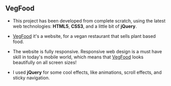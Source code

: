 ## VegFood

* This project has been developed from complete scratch, using the latest web technologies: **HTML5**, **CSS3**, and a little bit of **jQuery**.

* [VegFood](https://sorinscouse.github.io/VegFood/) it's a website, for a vegan restaurant that sells plant based food.

* The website is fully responsive. Responsive web design is a must have skill in today's mobile world, which means that [VegFood](https://sorinscouse.github.io/VegFood/) looks beautifully on all screen sizes!

* I used **jQuery** for some cool effects, like animations, scroll effects, and sticky navigation.
